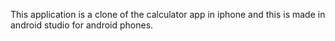 This application is a clone of the calculator app in iphone and this is made in android
studio for android phones.
